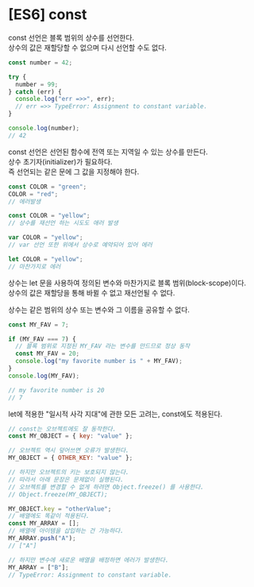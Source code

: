 # [ES6] const

const 선언은 블록 범위의 상수를 선언한다.  
상수의 값은 재할당할 수 없으며 다시 선언할 수도 없다.

```js
const number = 42;

try {
  number = 99;
} catch (err) {
  console.log("err =>>", err);
  // err =>> TypeError: Assignment to constant variable.
}

console.log(number);
// 42
```

const 선언은 선언된 함수에 전역 또는 지역일 수 있는 상수를 만든다.  
상수 초기자(initializer)가 필요하다.  
즉 선언되는 같은 문에 그 값을 지정해야 한다.

```js
const COLOR = "green";
COLOR = "red";
// 에러발생

const COLOR = "yellow";
// 상수를 재선언 하는 시도도 애러 발생

var COLOR = "yellow";
// var 선언 또한 위에서 상수로 예약되어 있어 에러

let COLOR = "yellow";
// 마찬가지로 에러
```

상수는 let 문을 사용하여 정의된 변수와 마찬가지로 블록 범위(block-scope)이다.  
상수의 값은 재할당을 통해 바뀔 수 없고 재선언될 수 없다.

상수는 같은 범위의 상수 또는 변수와 그 이름을 공유할 수 없다.

```js
const MY_FAV = 7;

if (MY_FAV === 7) {
  // 블록 범위로 지정된 MY_FAV 라는 변수를 만드므로 정상 동작
  const MY_FAV = 20;
  console.log("my favorite number is " + MY_FAV);
}
console.log(MY_FAV);

// my favorite number is 20
// 7
```

let에 적용한 "일시적 사각 지대"에 관한 모든 고려는, const에도 적용된다.

```js
// const는 오브젝트에도 잘 동작한다.
const MY_OBJECT = { key: "value" };

// 오브젝트 역시 덮어쓰면 오류가 발생한다.
MY_OBJECT = { OTHER_KEY: "value" };

// 하지만 오브젝트의 키는 보호되지 않는다.
// 따라서 아래 문장은 문제없이 실행된다.
// 오브젝트를 변경할 수 없게 하려면 Object.freeze() 를 사용한다.
// Object.freeze(MY_OBJECT);

MY_OBJECT.key = "otherValue";
// 배열에도 똑같이 적용된다.
const MY_ARRAY = [];
// 배열에 아이템을 삽입하는 건 가능하다.
MY_ARRAY.push("A");
// ["A"]

// 하지만 변수에 새로운 배열을 배정하면 에러가 발생한다.
MY_ARRAY = ["B"];
// TypeError: Assignment to constant variable.
```
